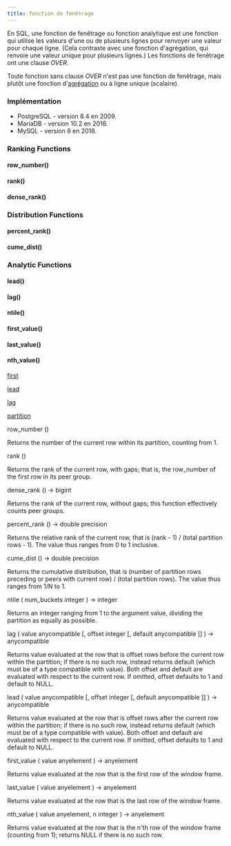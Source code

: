 ```yaml
---
title: fonction de fenêtrage
---
```


En SQL, une fonction de fenêtrage ou fonction analytique est une fonction qui utilise les valeurs d'une ou de plusieurs lignes pour renvoyer une valeur pour chaque ligne. (Cela contraste avec une fonction d'agrégation, qui renvoie une valeur unique pour plusieurs lignes.) Les fonctions de fenêtrage ont une clause _OVER_.

Toute fonction sans clause _OVER_ n'est pas une fonction de fenêtrage, mais plutôt une fonction d'[agrégation](../agrégation) ou à ligne unique (scalaire).

### Implémentation

- PostgreSQL - version 8.4 en 2009.
- MariaDB - version 10.2 en 2016.
- MySQL - version 8 en 2018.

### Ranking Functions

#### row_number()

#### rank()

#### dense_rank()


### Distribution Functions

#### percent_rank()

#### cume_dist()


### Analytic Functions

#### lead()

#### lag()

#### ntile()

#### first_value()

#### last_value()

#### nth_value()



[first](first)

[lead](lead)

[lag](lag)

[partition](partition)


row_number ()

Returns the number of the current row within its partition, counting from 1.

rank ()

Returns the rank of the current row, with gaps; that is, the row_number of the first row in its peer group.

dense_rank () → bigint

Returns the rank of the current row, without gaps; this function effectively counts peer groups.

percent_rank () → double precision

Returns the relative rank of the current row, that is (rank - 1) / (total partition rows - 1). The value thus ranges from 0 to 1 inclusive.

cume_dist () → double precision

Returns the cumulative distribution, that is (number of partition rows preceding or peers with current row) / (total partition rows). The value thus ranges from 1/N to 1.

ntile ( num_buckets integer ) → integer

Returns an integer ranging from 1 to the argument value, dividing the partition as equally as possible.

lag ( value anycompatible [, offset integer [, default anycompatible ]] ) → anycompatible

Returns value evaluated at the row that is offset rows before the current row within the partition; if there is no such row, instead returns default (which must be of a type compatible with value). Both offset and default are evaluated with respect to the current row. If omitted, offset defaults to 1 and default to NULL.

lead ( value anycompatible [, offset integer [, default anycompatible ]] ) → anycompatible

Returns value evaluated at the row that is offset rows after the current row within the partition; if there is no such row, instead returns default (which must be of a type compatible with value). Both offset and default are evaluated with respect to the current row. If omitted, offset defaults to 1 and default to NULL.

first_value ( value anyelement ) → anyelement

Returns value evaluated at the row that is the first row of the window frame.

last_value ( value anyelement ) → anyelement

Returns value evaluated at the row that is the last row of the window frame.

nth_value ( value anyelement, n integer ) → anyelement

Returns value evaluated at the row that is the n'th row of the window frame (counting from 1); returns NULL if there is no such row.
